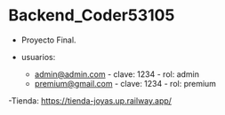 # Backend_Coder53105
 
- Proyecto Final. 


- usuarios:
    - admin@admin.com - clave: 1234 - rol: admin
    - premium@gmail.com - clave: 1234 - rol: premium

-Tienda: https://tienda-joyas.up.railway.app/